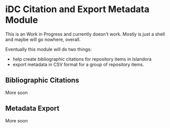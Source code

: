 # iDC Citation and Export Metadata Module
This is an Work in Progress and currently doesn't work. Mostly is just a shell and maybe will go nowhere, overall. 

Eventually this module will do two things: 
  * help create bibliographic citations for repository items in Islandora
  * export metadata in CSV format for a group of repository items. 

## Bibliographic Citations

More soon

## Metadata Export

More soon

